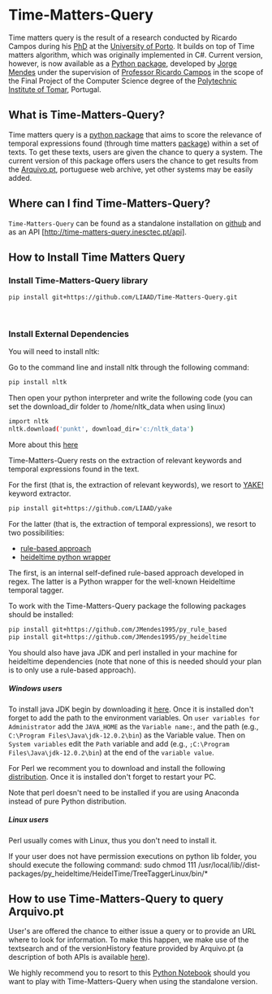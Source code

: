 # Time-Matters-Query
Time matters query is the result of a research conducted by Ricardo Campos during his [PhD](http://www.ccc.ipt.pt/~ricardo/ficheiros/PhDThesis_RCampos.pdf) at the [University of Porto](https://www.up.pt/). It builds on top of Time matters algorithm, which was originally implemented in C#. Current version, however, is now available as a [Python package](https://github.com/LIAAD/Time-Matters), developed by [Jorge Mendes](https://github.com/JMendes1995) under the supervision of [Professor Ricardo Campos](http://www.ccc.ipt.pt/~ricardo/) in the scope of the Final Project of the Computer Science degree of the [Polytechnic Institute of Tomar](http://portal2.ipt.pt/), Portugal.

## What is Time-Matters-Query?
Time matters query is a [python package](https://github.com/LIAAD/Time-Matters-Query) that aims to score the relevance of temporal expressions found (through time matters [package](https://github.com/LIAAD/Time-Matters)) within a set of texts. To get these texts, users are given the chance to query a system. The current version of this package offers users the chance to get results from the [Arquivo.pt](http://arquivo.pt), portuguese web archive, yet other systems may be easily added.

## Where can I find Time-Matters-Query?
`Time-Matters-Query` can be found as a standalone installation on [github](https://github.com/LIAAD/Time-Matters-Query) and as an API [http://time-matters-query.inesctec.pt/api].

## How to Install Time Matters Query
### Install Time-Matters-Query library

``` bash
pip install git+https://github.com/LIAAD/Time-Matters-Query.git
```
<br>

### Install External Dependencies
You will need to install nltk:

Go to the command line and install nltk through the following command:
``` bash
pip install nltk
```
Then open your python interpreter and write the following code (you can set the download_dir folder to /home/nltk_data when using linux)

``` bash
import nltk
nltk.download('punkt', download_dir='c:/nltk_data')
```

More about this [here](https://medium.com/@vardhmanandroid2015/nltk-how-to-install-nltk-nltk-data-on-window-machine-56cddb05b872)

Time-Matters-Query rests on the extraction of relevant keywords and temporal expressions found in the text.

For the first (that is, the extraction of relevant keywords), we resort to [YAKE!](https://github.com/LIAAD/yake) keyword extractor.

``` bash
pip install git+https://github.com/LIAAD/yake
```

For the latter (that is, the extraction of temporal expressions), we resort to two possibilities:
- [rule-based approach](https://github.com/JMendes1995/py_rule_based)
- [heideltime python wrapper](https://github.com/JMendes1995/py_heideltime)

The first, is an internal self-defined rule-based approach developed in regex. The latter is a Python wrapper for the well-known Heideltime temporal tagger.

To work with the Time-Matters-Query package the following packages should be installed:
``` bash
pip install git+https://github.com/JMendes1995/py_rule_based
pip install git+https://github.com/JMendes1995/py_heideltime
```

You should also have java JDK and perl installed in your machine for heideltime dependencies (note that none of this is needed should your plan is to only use a rule-based approach).

##### Windows users
To install java JDK begin by downloading it [here](https://www.oracle.com/technetwork/java/javase/downloads/index.html). Once it is installed don't forget to add the path to the environment variables. On `user variables for Administrator` add the `JAVA_HOME` as the `Variable name:`, and the path (e.g., `C:\Program Files\Java\jdk-12.0.2\bin`) as the Variable value. Then on `System variables` edit the `Path` variable and add (e.g., `;C:\Program Files\Java\jdk-12.0.2\bin`) at the end of the `variable value`.

For Perl we recomment you to download and install the following [distribution](http://strawberryperl.com/). Once it is installed don't forget to restart your PC.

Note that perl doesn't need to be installed if you are using Anaconda instead of pure Python distribution.

##### Linux users
Perl usually comes with Linux, thus you don't need to install it.

If your user does not have permission executions on python lib folder, you should execute the following command:
sudo chmod 111 /usr/local/lib/<YOUR PYTHON VERSION>/dist-packages/py_heideltime/HeidelTime/TreeTaggerLinux/bin/*

## How to use Time-Matters-Query to query Arquivo.pt
User's are offered the chance to either issue a query or to provide an URL where to look for information. To make this happen, we make use of the textsearch and of the versionHistory feature provided by Arquivo.pt (a description of both APIs is available [here](https://github.com/arquivo/pwa-technologies/wiki/Arquivo.pt-API-v.0.2)).

We highly recommend you to resort to this [Python Notebook](notebook-time-matters-query.ipynb) should you want to play with Time-Matters-Query when using the standalone version.
